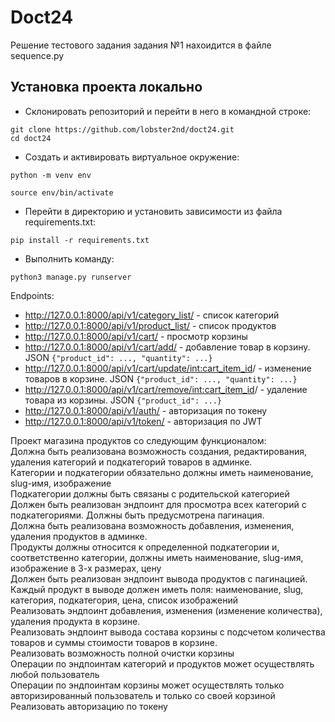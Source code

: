 # Doct24

Решение тестового задания задания №1 нахоидится в файле sequence.py 


## Установка проекта локально  
+ Склонировать репозиторий и перейти в него в командной строке:  
```
git clone https://github.com/lobster2nd/doct24.git  
cd doct24
```  
+ Cоздать и активировать виртуальное окружение:   
```
python -m venv env
```  
```
source env/bin/activate
```  
+ Перейти в директорию и установить зависимости из файла requirements.txt:  
```
pip install -r requirements.txt
```  
+ Выполнить команду:  
```
python3 manage.py runserver
```  

Endpoints:
 + http://127.0.0.1:8000/api/v1/category_list/ - список категорий  
 + http://127.0.0.1:8000/api/v1/product_list/ - список продуктов  
 + http://127.0.0.1:8000/api/v1/cart/ - просмотр корзины  
 + http://127.0.0.1:8000/api/v1/cart/add/ - добавление товар в корзину. JSON `{"product_id": ..., "quantity": ...}`  
 + http://127.0.0.1:8000/api/v1/cart/update/<int:cart_item_id>/ - изменение товаров в корзине. JSON `{"product_id": ..., "quantity": ...}`  
 + http://127.0.0.1:8000/api/v1/cart/remove/<int:cart_item_id>/ - удаление товара из корзины. JSON `{"product_id": ...}`  
 + http://127.0.0.1:8000/api/v1/auth/ - авторизация по токену  
 + http://127.0.0.1:8000/api/v1/token/ - авторизация по JWT  


Проект магазина продуктов со следующим функционалом:  
Должна быть реализована возможность создания, редактирования, удаления категорий и подкатегорий товаров в админке.  
Категории и подкатегории обязательно должны иметь наименование, slug-имя, изображение  
Подкатегории должны быть связаны с родительской категорией  
Должен быть реализован эндпоинт для просмотра всех категорий с подкатегориями. Должны быть предусмотрена пагинация.  
Должна быть реализована возможность добавления, изменения, удаления продуктов в админке.  
Продукты должны относится к определенной подкатегории и, соответственно категории, должны иметь наименование, slug-имя, изображение в 3-х размерах, цену  
Должен быть реализован эндпоинт вывода продуктов с пагинацией. Каждый продукт в выводе должен иметь поля: наименование, slug, категория, подкатегория, цена, список изображений  
Реализовать эндпоинт добавления, изменения (изменение количества), удаления продукта в корзине.  
Реализовать эндпоинт вывода  состава корзины с подсчетом количества товаров и суммы стоимости товаров в корзине.  
Реализовать возможность полной очистки корзины  
Операции по эндпоинтам категорий и продуктов может осуществлять любой пользователь  
Операции по эндпоинтам корзины может осуществлять только авторизированный пользователь и только со своей корзиной  
Реализовать авторизацию по токену  
